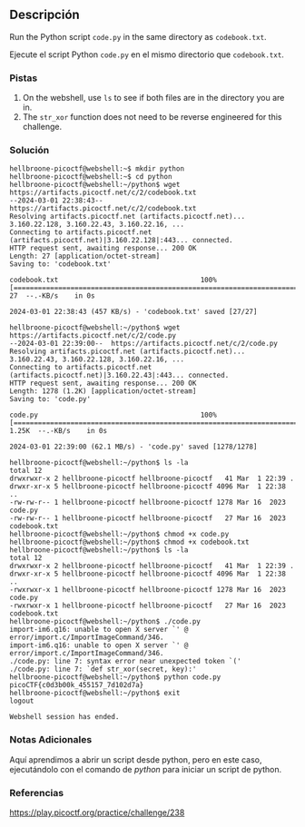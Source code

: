 ## Descripción
Run the Python script `code.py` in the same directory as `codebook.txt`.

Ejecute el script Python `code.py` en el mismo directorio que `codebook.txt`.
### Pistas
1. On the webshell, use `ls` to see if both files are in the directory you are in.
2. The `str_xor` function does not need to be reverse engineered for this challenge.
### Solución
```
hellbroone-picoctf@webshell:~$ mkdir python
hellbroone-picoctf@webshell:~$ cd python
hellbroone-picoctf@webshell:~/python$ wget https://artifacts.picoctf.net/c/2/codebook.txt
--2024-03-01 22:38:43--  https://artifacts.picoctf.net/c/2/codebook.txt
Resolving artifacts.picoctf.net (artifacts.picoctf.net)... 3.160.22.128, 3.160.22.43, 3.160.22.16, ...
Connecting to artifacts.picoctf.net (artifacts.picoctf.net)|3.160.22.128|:443... connected.
HTTP request sent, awaiting response... 200 OK
Length: 27 [application/octet-stream]
Saving to: 'codebook.txt'

codebook.txt                                   100%[===================================================================================================>]      27  --.-KB/s    in 0s      

2024-03-01 22:38:43 (457 KB/s) - 'codebook.txt' saved [27/27]

hellbroone-picoctf@webshell:~/python$ wget https://artifacts.picoctf.net/c/2/code.py
--2024-03-01 22:39:00--  https://artifacts.picoctf.net/c/2/code.py
Resolving artifacts.picoctf.net (artifacts.picoctf.net)... 3.160.22.43, 3.160.22.128, 3.160.22.16, ...
Connecting to artifacts.picoctf.net (artifacts.picoctf.net)|3.160.22.43|:443... connected.
HTTP request sent, awaiting response... 200 OK
Length: 1278 (1.2K) [application/octet-stream]
Saving to: 'code.py'

code.py                                        100%[===================================================================================================>]   1.25K  --.-KB/s    in 0s      

2024-03-01 22:39:00 (62.1 MB/s) - 'code.py' saved [1278/1278]

hellbroone-picoctf@webshell:~/python$ ls -la
total 12
drwxrwxr-x 2 hellbroone-picoctf hellbroone-picoctf   41 Mar  1 22:39 .
drwxr-xr-x 5 hellbroone-picoctf hellbroone-picoctf 4096 Mar  1 22:38 ..
-rw-rw-r-- 1 hellbroone-picoctf hellbroone-picoctf 1278 Mar 16  2023 code.py
-rw-rw-r-- 1 hellbroone-picoctf hellbroone-picoctf   27 Mar 16  2023 codebook.txt
hellbroone-picoctf@webshell:~/python$ chmod +x code.py
hellbroone-picoctf@webshell:~/python$ chmod +x codebook.txt
hellbroone-picoctf@webshell:~/python$ ls -la
total 12
drwxrwxr-x 2 hellbroone-picoctf hellbroone-picoctf   41 Mar  1 22:39 .
drwxr-xr-x 5 hellbroone-picoctf hellbroone-picoctf 4096 Mar  1 22:38 ..
-rwxrwxr-x 1 hellbroone-picoctf hellbroone-picoctf 1278 Mar 16  2023 code.py
-rwxrwxr-x 1 hellbroone-picoctf hellbroone-picoctf   27 Mar 16  2023 codebook.txt
hellbroone-picoctf@webshell:~/python$ ./code.py
import-im6.q16: unable to open X server `' @ error/import.c/ImportImageCommand/346.
import-im6.q16: unable to open X server `' @ error/import.c/ImportImageCommand/346.
./code.py: line 7: syntax error near unexpected token `('
./code.py: line 7: `def str_xor(secret, key):'
hellbroone-picoctf@webshell:~/python$ python code.py
picoCTF{c0d3b00k_455157_7d102d7a}
hellbroone-picoctf@webshell:~/python$ exit
logout

Webshell session has ended.
```
### Notas Adicionales
Aquí aprendimos a abrir un script desde python, pero en este caso, ejecutándolo con el comando de *python* para iniciar un script de python.
### Referencias
https://play.picoctf.org/practice/challenge/238